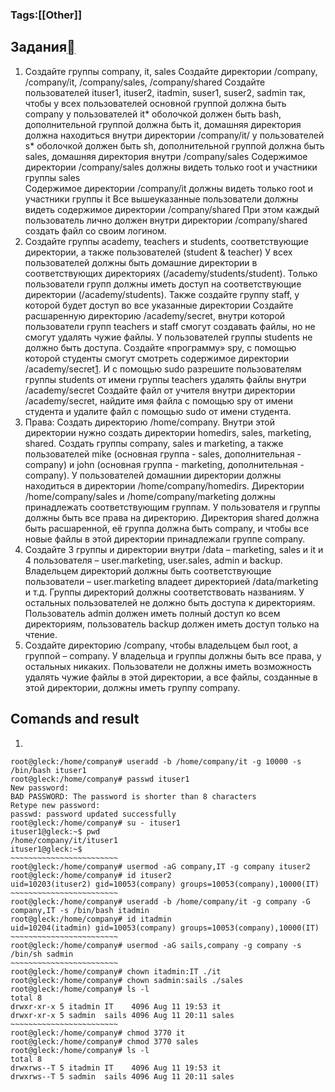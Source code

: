 ### Tags:[[Other]]
## Задания[](https://basis.gnulinux.pro/ru/latest/basis/20/20._%D0%9F%D1%80%D0%B0%D0%BA%D1%82%D0%B8%D0%BA%D0%B0.html#id3 "Ссылка на этот заголовок")

1. Создайте группы company, it, sales Создайте директории /company, /company/it, /company/sales, /company/shared Создайте пользователей ituser1, ituser2, itadmin, suser1, suser2, sadmin так, чтобы у всех пользователей основной группой должна быть company у пользователей it* оболочкой должен быть bash, дополнительной группой должна быть it, домашняя директория должна находиться внутри директории /company/it/ у пользователей s* оболочкой должен быть sh, дополнительной группой должна быть sales, домашняя директория внутри /company/sales Содержимое директории /company/sales должны видеть только root и участники группы sales  
    Содержимое директории /company/it должны видеть только root и участники группы it Все вышеуказанные пользователи должны видеть содержимое директории /company/shared При этом каждый пользователь лично должен
    внутри директории /company/shared создать файл со своим логином.
2. Создайте группы academy, teachers и students, соответствующие директории, а также пользователей (student & teacher) У всех пользователей должны быть домашние директории в соответствующих директориях (/academy/students/student). Только пользователи групп должны иметь доступ на соответствующие директории (/academy/students). Также создайте группу staff, у которой будет доступ во все указанные директории Создайте расшаренную директорию /academy/secret, внутри которой пользователи групп teachers и staff смогут создавать файлы, но не смогут удалять чужие файлы. У пользователей группы students не должно быть доступа. Создайте «программу» spy, с помощью которой студенты смогут смотреть содержимое директории /academy/secret[1](https://basis.gnulinux.pro/ru/latest/basis/20/20._%D0%9F%D1%80%D0%B0%D0%BA%D1%82%D0%B8%D0%BA%D0%B0.html#id5). И с помощью sudo разрешите пользователям группы students от имени группы teachers удалять файлы внутри /academy/secret Создайте файл от учителя внутри директории /academy/secret, найдите имя файла с помощью spy от имени студента и удалите файл с помощью sudo от имени студента.
3. Права: Создать директорию /home/company. Внутри этой директории нужно создать директории homedirs, sales, marketing, shared. Создать группы company, sales и marketing, а также пользователей mike (основная группа - sales, дополнительная - company) и john (основная группа - marketing, дополнительная - company). У пользователей домашнии директории должны находиться в директории /home/company/homedirs. Директории /home/company/sales и /home/company/marketing должны принадлежать соответствующим группам. У пользователя и группы должны быть все права на директорию. Директория shared должна быть расшаренной, её группа должна быть company, и чтобы все новые файлы в этой директории принадлежали группе company.
4. Создайте 3 группы и директории внутри /data – marketing, sales и it и 4 пользователя – user.marketing, user.sales, admin и backup. Владельцем директорий должны быть соответствующие пользователи – user.marketing владеет директорией /data/marketing и т.д. Группы директорий должны соответствовать названиям. У остальных пользователей не должно быть доступа к директориям. Пользователь admin должен иметь полный доступ ко всем директориям, пользователь backup должен иметь доступ только на чтение.
5. Создайте директорию /company, чтобы владельцем был root, а группой – company. У владельца и группы должны быть все права, у остальных никаких. Пользователи не должны иметь возможность удалять чужие файлы в этой директории, а все файлы, созданные в этой директории, должны иметь группу company.

## Comands and result
1.
```
root@gleck:/home/company# useradd -b /home/company/it -g 10000 -s /bin/bash ituser1
root@gleck:/home/company# passwd ituser1 
New password: 
BAD PASSWORD: The password is shorter than 8 characters
Retype new password: 
passwd: password updated successfully
root@gleck:/home/company# su - ituser1 
ituser1@gleck:~$ pwd
/home/company/it/ituser1
ituser1@gleck:~$ 
~~~~~~~~~~~~~~~~~~~~~~~~
root@gleck:/home/company# usermod -aG company,IT -g company ituser2
root@gleck:/home/company# id ituser2
uid=10203(ituser2) gid=10053(company) groups=10053(company),10000(IT)
~~~~~~~~~~~~~~~~~~~~~~~~
root@gleck:/home/company# useradd -b /home/company/it -g company -G company,IT -s /bin/bash itadmin
root@gleck:/home/company# id itadmin 
uid=10204(itadmin) gid=10053(company) groups=10053(company),10000(IT)
~~~~~~~~~~~~~~~~~~~~~~~~
root@gleck:/home/company# usermod -aG sails,company -g company -s /bin/sh sadmin
~~~~~~~~~~~~~~~~~~~~~~~~
root@gleck:/home/company# chown itadmin:IT ./it
root@gleck:/home/company# chown sadmin:sails ./sales
root@gleck:/home/company# ls -l
total 8
drwxr-xr-x 5 itadmin IT    4096 Aug 11 19:53 it
drwxr-xr-x 5 sadmin  sails 4096 Aug 11 20:11 sales
~~~~~~~~~~~~~~~~~~~~~~~~
root@gleck:/home/company# chmod 3770 it
root@gleck:/home/company# chmod 3770 sales
root@gleck:/home/company# ls -l
total 8
drwxrws--T 5 itadmin IT    4096 Aug 11 19:53 it
drwxrws--T 5 sadmin  sails 4096 Aug 11 20:11 sales

```
